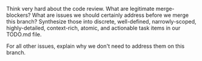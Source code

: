 Think very hard about the code review. What are legitimate merge-blockers? What are issues we should certainly address before we merge this branch? Synthesize those into discrete, well-defined, narrowly-scoped, highly-detailed, context-rich, atomic, and actionable task items in our TODO.md file.

For all other issues, explain why we don't need to address them on this branch.
